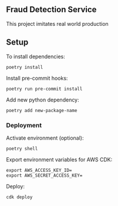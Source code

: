 ## Fraud Detection Service

This project imitates real world production

## Setup

To install dependencies:

```
poetry install
```

Install pre-commit hooks:
```
poetry run pre-commit install
```


Add new python dependency:
```
poetry add new-package-name
```


### Deployment

Activate environment (optional):
```
poetry shell
```

Export environment variables for AWS CDK:

```
export AWS_ACCESS_KEY_ID=
export AWS_SECRET_ACCESS_KEY=
```

Deploy:

```
cdk deploy
```
